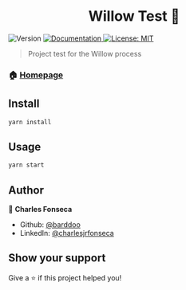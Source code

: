 <h1 align="center">Willow Test 👋</h1>
<p>
  <img alt="Version" src="https://img.shields.io/badge/version-1.0.0-blue.svg?cacheSeconds=2592000" />
  <a href="https://github.com/barddoo/willow-interview" target="_blank">
    <img alt="Documentation" src="https://img.shields.io/badge/documentation-yes-brightgreen.svg" />
  </a>
  <a href="#" target="_blank">
    <img alt="License: MIT" src="https://img.shields.io/badge/License-MIT-yellow.svg" />
  </a>
</p>

> Project test for the Willow process

### 🏠 [Homepage](https://github.com/barddoo/willow-interview)

## Install

```sh
yarn install
```

## Usage

```sh
yarn start
```

## Author

👤 **Charles Fonseca**

* Github: [@barddoo](https://github.com/barddoo)
* LinkedIn: [@charlesjrfonseca](https://linkedin.com/in/charlesjrfonseca)

## Show your support

Give a ⭐️ if this project helped you!

